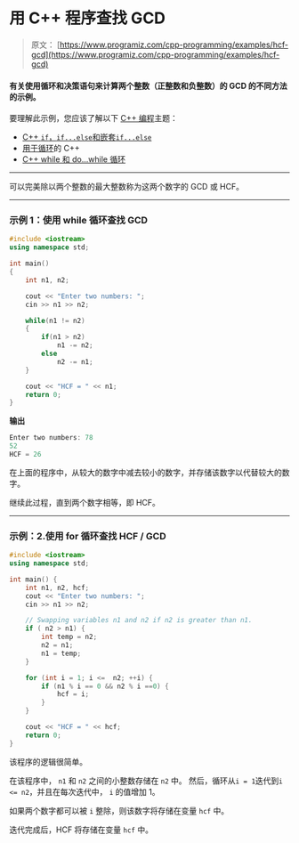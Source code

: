 # 用 C++ 程序查找 GCD

> 原文： [https://www.programiz.com/cpp-programming/examples/hcf-gcd](https://www.programiz.com/cpp-programming/examples/hcf-gcd)

#### 有关使用循环和决策语句来计算两个整数（正整数和负整数）的 GCD 的不同方法的示例。

要理解此示例，您应该了解以下 [C++ 编程](/cpp-programming "C++ tutorial")主题：

*   [C++ `if`，`if...else`和嵌套`if...else`](/cpp-programming/if-else)
*   [用于循环](/cpp-programming/for-loop)的 C++ 
*   [C++ while 和 do...while 循环](/cpp-programming/do-while-loop)

* * *

可以完美除以两个整数的最大整数称为这两个数字的 GCD 或 HCF。

* * *

### 示例 1：使用 while 循环查找 GCD

```cpp
#include <iostream>
using namespace std;

int main()
{
    int n1, n2;

    cout << "Enter two numbers: ";
    cin >> n1 >> n2;

    while(n1 != n2)
    {
        if(n1 > n2)
            n1 -= n2;
        else
            n2 -= n1;
    }

    cout << "HCF = " << n1;
    return 0;
}
```

**输出**

```cpp
Enter two numbers: 78
52
HCF = 26
```

在上面的程序中，从较大的数字中减去较小的数字，并存储该数字以代替较大的数字。

继续此过程，直到两个数字相等，即 HCF。

* * *

### 示例：2.使用 for 循环查找 HCF / GCD

```cpp
#include <iostream>
using namespace std;

int main() {
    int n1, n2, hcf;
    cout << "Enter two numbers: ";
    cin >> n1 >> n2;

    // Swapping variables n1 and n2 if n2 is greater than n1.
    if ( n2 > n1) {   
        int temp = n2;
        n2 = n1;
        n1 = temp;
    }

    for (int i = 1; i <=  n2; ++i) {
        if (n1 % i == 0 && n2 % i ==0) {
            hcf = i;
        }
    }

    cout << "HCF = " << hcf;
    return 0;
}
```

该程序的逻辑很简单。

在该程序中， `n1` 和 `n2` 之间的小整数存储在 `n2` 中。 然后，循环从`i = 1`迭代到`i <= n2`，并且在每次迭代中， `i` 的值增加 1。

如果两个数字都可以被 `i` 整除，则该数字将存储在变量 `hcf` 中。

迭代完成后，HCF 将存储在变量 `hcf` 中。